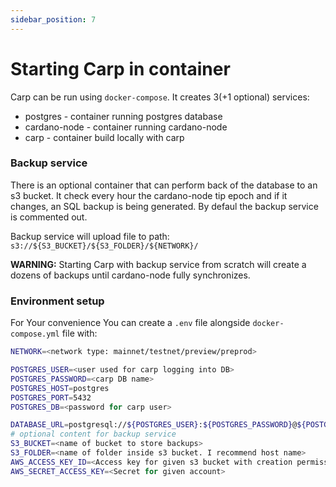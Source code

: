 ```yaml
---
sidebar_position: 7
---
```


# Starting Carp in container

Carp can be run using `docker-compose`. It creates 3(+1 optional) services:

- postgres - container running postgres database
- cardano-node - container running cardano-node
- carp - container build locally with carp

### Backup service

There is an optional container that can perform back of the database to an s3 bucket.
It check every hour the cardano-node tip epoch and if it changes, an SQL backup is being generated.
By defaul the backup service is commented out.

Backup service will upload file to path:
`s3://${S3_BUCKET}/${S3_FOLDER}/${NETWORK}/`

**WARNING:**
Starting Carp with backup service from scratch will create a dozens of backups until cardano-node fully synchronizes.

### Environment setup

For Your convenience You can create a `.env` file alongside `docker-compose.yml` file with:

```bash
NETWORK=<network type: mainnet/testnet/preview/preprod>

POSTGRES_USER=<user used for carp logging into DB>
POSTGRES_PASSWORD=<carp DB name>
POSTGRES_HOST=postgres
POSTGRES_PORT=5432
POSTGRES_DB=<password for carp user>

DATABASE_URL=postgresql://${POSTGRES_USER}:${POSTGRES_PASSWORD}@${POSTGRES_HOST}:${POSTGRES_PORT}/${POSTGRES_DB}
# optional content for backup service
S3_BUCKET=<name of bucket to store backups>
S3_FOLDER=<name of folder inside s3 bucket. I recommend host name>
AWS_ACCESS_KEY_ID=<Access key for given s3 bucket with creation permissions>
AWS_SECRET_ACCESS_KEY=<Secret for given account>
```
